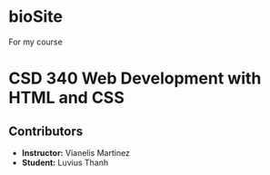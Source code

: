 # bioSite
For my course
# CSD 340 Web Development with HTML and CSS
## Contributors
- **Instructor:** Vianelis Martinez
- **Student:** Luvius Thanh

